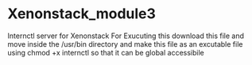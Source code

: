 # Xenonstack_module3
Internctl server for Xenonstack
For Exucuting this
download this file and move inside the /usr/bin directory
and make this file as an excutable file using chmod +x internctl
so that it can be global accessibile 
